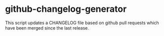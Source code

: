 github-changelog-generator
==========================

This script updates a CHANGELOG file based on github pull requests which have been merged since the last release.
